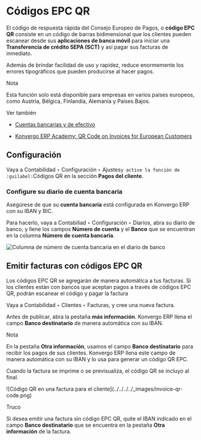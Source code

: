 # Códigos EPC QR

El código de respuesta rápida del Consejo Europeo de Pagos, o **código EPC
QR** consiste en un código de barras bidimensional que los clientes pueden
escanear desde sus **aplicaciones de banca móvil** para iniciar una
**Transferencia de crédito SEPA (SCT)** y así pagar sus facturas de inmediato.

Además de brindar facilidad de uso y rapidez, reduce enormemente los errores
tipográficos que pueden producirse al hacer pagos.

<div class="alert alert-primary">
<p class="alert-title">
Nota</p><p>Esta función solo está disponible para empresas en varios países europeos, como Austria, Bélgica, Finlandia, Alemania y Países Bajos.</p>
</div> <div class="alert alert-secondary">
<p class="alert-title">
Ver también</p><ul>
<li><p><a href="../bank">Cuentas bancarias y de efectivo</a></p></li>
<li><p><a href="https://www.odoo.com/r/VuU">Konvergo ERP Academy: QR Code on Invoices for European Customers</a></p></li>
</ul>
</div>

## Configuración

Vaya a Contabilidad ‣ Configuración ‣ Ajustes`y active la función de
:guilabel:`Códigos QR en la sección **Pagos del cliente**.

### Configure su diario de cuenta bancaria

Asegúrese de que su **cuenta bancaria** está configurada en Konvergo ERP con su IBAN y
BIC.

Para hacerlo, vaya a Contabiliad ‣ Configuración ‣ Diarios, abra su diario de
banco, y llene los campos **Número de cuenta** y el **Banco** que se
encuentran en la columna **Número de cuenta bancaria**.

![Columna de número de cuenta bancaria en el diario de
banco](../../../../_images/bank-journal.png)

## Emitir facturas con códigos EPC QR

Los códigos EPC QR se agregarán de manera automática a tus facturas. Si los
clientes están con bancos que aceptan pagos a través de códigos EPC QR, podrán
escanear el código y pagar la factura

Vaya a Contabilidad ‣ Clientes ‣ Facturas, y cree una nueva factura.

Antes de publicar, abra la pestaña **más información**. Konvergo ERP llena el campo
**Banco destinatario** de manera automática con su IBAN.

<div class="alert alert-primary">
<p class="alert-title">
Nota</p><p>En la pestaña <b>Otra información</b>, usamos el campo <b>Banco destinatario</b> para recibir los pagos de sus clientes. Konvergo ERP llena este campo de manera automática con su IBAN y lo usa para generar un código QR EPC.</p>
</div>

Cuando la factura se imprime o se previsualiza, el código QR se incluyo al
final.

![Código QR en una factura para el cliente](../../../../_images/invoice-qr-
code.png) <div class="alert alert-info">
<p class="alert-title">
Truco</p><p>Si desea emitir una factura sin código EPC QR, quite el IBAN indicado en el campo <b>Banco destinatario</b> que se encuentra en la pestaña <b>Otra información</b> de la factura.</p>
</div>

